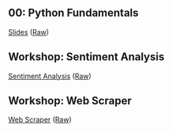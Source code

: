 ## 00: Python Fundamentals
[Slides](https://rahulswarnkar.github.io/slides/p00-python-fundamentals/)
 ([Raw](./index.html))

## Workshop: Sentiment Analysis
[Sentiment Analysis](https://rahulswarnkar.github.io/slides/p00-python-fundamentals/01-sentiment.html)
 ([Raw](./01-sentiment.html))

## Workshop: Web Scraper
[Web Scraper](https://rahulswarnkar.github.io/slides/p00-python-fundamentals/02-scraper.html)
 ([Raw](./02-scraper.html))
